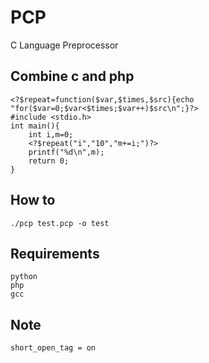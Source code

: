 # PCP

C Language Preprocessor

## Combine c and php

```
<?$repeat=function($var,$times,$src){echo "for($var=0;$var<$times;$var++)$src\n";}?>
#include <stdio.h>
int main(){
    int i,m=0;
    <?$repeat("i","10","m+=i;")?>
    printf("%d\n",m);
    return 0;
}
```

## How to

```
./pcp test.pcp -o test
```

## Requirements

```
python
php
gcc
```

## Note

```
short_open_tag = on
```
